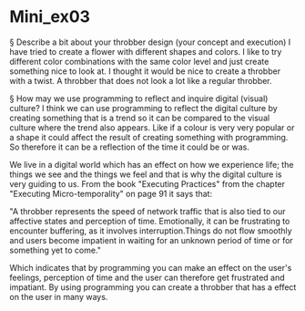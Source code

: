 # Mini_ex03


§ Describe a bit about your throbber design (your concept and execution)
I have tried to create a flower with different shapes and colors. I like to try different color combinations with the same color level and just create something nice to look at. I thought it would be nice to create a throbber with a twist. A throbber that does not look a lot like a regular throbber.  
			
§ How may we use programming to reflect and inquire digital (visual) culture?
I think we can use programming to reflect the digital culture by creating something that is a trend so it can be compared to the visual culture where the trend also appears. Like if a colour is very very popular or a shape it could affect the result of creating something with programming. So therefore it can be a reflection of the time it could be or was. 
			
We live in a digital world which has an effect on how we experience life; the things we see and the things we feel and that is why the digital culture is very guiding  to us. 
From the book "Executing Practices" from the chapter "Executing Micro-temporality" on page 91 it says that:
			
   "A throbber represents the speed of network traffic that is also tied to our affective states and perception of time.      Emotionally, it can be frustrating to encounter buffering, as it involves interruption.Things do not flow smoothly and users become impatient in waiting for an unknown period of time or for something yet to come."
			
Which indicates that by programming you can make an effect on the user's feelings, perception of time and the user can therefore get frustrated and impatiant. By using programming you can create a throbber that has a effect on the user in many ways. 
